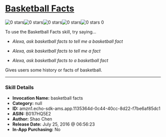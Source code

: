 # [Basketball Facts](http://alexa.amazon.com/#skills/amzn1.echo-sdk-ams.app.1135364d-0c44-40cc-8d22-f7be6af85dc1)
![0 stars](../../images/ic_star_border_black_18dp_1x.png)![0 stars](../../images/ic_star_border_black_18dp_1x.png)![0 stars](../../images/ic_star_border_black_18dp_1x.png)![0 stars](../../images/ic_star_border_black_18dp_1x.png)![0 stars](../../images/ic_star_border_black_18dp_1x.png) 0

To use the Basketball Facts skill, try saying...

* *Alexa, ask basketball facts to tell me a basketball fact*

* *Alexa, ask basketball facts to tell me a fact*

* *Alexa, ask basketball facts to a basketball fact*

Gives users some history or facts of basketball.

***

### Skill Details

* **Invocation Name:** basketball facts
* **Category:** null
* **ID:** amzn1.echo-sdk-ams.app.1135364d-0c44-40cc-8d22-f7be6af85dc1
* **ASIN:** B01I7HQ5E2
* **Author:** Shao Chen
* **Release Date:** July 25, 2016 @ 06:56:23
* **In-App Purchasing:** No
